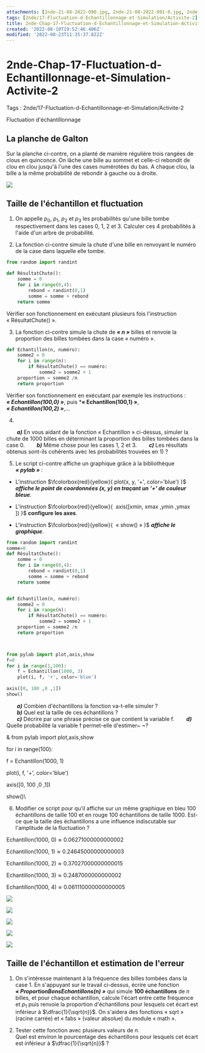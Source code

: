 ```yaml
---
attachments: [2nde-21-08-2022-090.jpg, 2nde-21-08-2022-091-0.jpg, 2nde-21-08-2022-091-1.jpg, 2nde-21-08-2022-091-2.jpg, 2nde-21-08-2022-091-3.jpg, 2nde-21-08-2022-091-4.jpg]
tags: [2nde/17-Fluctuation-d-Echantillonnage-et-Simulation/Activite-2]
title: 2nde-Chap-17-Fluctuation-d-Echantillonnage-et-Simulation-Activite-2
created: '2022-08-10T19:52:46.406Z'
modified: '2022-08-23T11:35:37.822Z'
---
```


# 2nde-Chap-17-Fluctuation-d-Echantillonnage-et-Simulation-Activite-2

Tags : 2nde/17-Fluctuation-d-Echantillonnage-et-Simulation/Activite-2

Fluctuation d'échantillonnage 


## La planche de Galton


Sur la planche ci-contre, on a planté de manière régulière trois rangées de clous en quinconce.
On lâche une bille au sommet et celle-ci rebondit de clou en clou jusqu'à l'une des cases numérotées du bas. A chaque clou, la bille a la même probabilité de rebondir à gauche ou à droite.

![](@attachment/2nde-21-08-2022-090.jpg)

## Taille de l'échantillon et fluctuation 


1.  On appelle $p_0$, $p_1$, $p_2$ et $p_3$ les probabilités qu'une bille  tombe respectivement dans les cases $0$, $1$, $2$ et $3$.
Calculer ces $4$ probabilités à l'aide d'un arbre de probabilité.


2.  La fonction ci-contre simule la chute d'une bille en renvoyant le     numéro de la case dans laquelle elle tombe.

```Python
from random import randint

def RésultatChute():
    somme = 0
    for i in range(0,4):
        rebond = randint(0,1)
        somme = somme + rebond
    return somme
```
Vérifier son fonctionnement en  exécutant plusieurs fois l'instruction « RésultatChute() ».



3.  La fonction ci-contre simule la chute de ***« n »*** billes et renvoie     la proportion des billes tombées dans la case « numéro ».


```Python
def Echantillon(n, numéro):
    somme2 = 0
    for i in range(n):
        if RésultatChute() == numéro:
            somme2 = somme2 + 1
    proportion = somme2 /n
    return proportion
```

Vérifier son fonctionnement en    exécutant par exemple les instructions : 
***« Echantillon(100,0) »***,     puis ***« Echantillon(100,1) »**, ***« Echantillon(100,2) »***,\...



4.  
$~~~~~~$ ***a)*** En vous aidant de la fonction « Echantillon » ci-dessus, simuler la chute de 1000 billes en déterminant la proportion des billes  tombées dans la case $0$.
$~~~~~~$ ***b)*** Même chose pour les cases $1$, $2$ et $3$.
$~~~~~~$ ***c)*** Les résultats obtenus sont-ils cohérents avec les probabilités trouvées en $1$) ?



5.  Le script ci-contre affiche un graphique grâce à la bibliothèque     ***« pylab »*** :

* L'instruction $\fcolorbox{red}{yellow}{ plot(x, y, '+', color='blue') }$  ***affiche le point  de coordonnées (*x*, *y*) en traçant un '+' de couleur bleue***.

* L'instruction $\fcolorbox{red}{yellow}{  axis([xmin, xmax ,ymin ,ymax ]) }$   **configure les axes**.


* L'instruction $\fcolorbox{red}{yellow}{  « show() » }$    ***affiche le graphique***.

```Python
from random import randint
somme=0
def RésultatChute():
    somme = 0
    for i in range(0,4):
        rebond = randint(0,1)
        somme = somme + rebond
    return somme


def Echantillon(n, numéro):
    somme2 = 0
    for i in range(n):
        if RésultatChute() == numéro:
            somme2 = somme2 + 1
    proportion = somme2 /n
    return proportion



from pylab import plot,axis,show
f=0
for i in range(1,100):
    f = Echantillon(1000, 3)
    plot(i, f, '+', color='blue')
   
axis([0, 100 ,0 ,1])
show()
```





$~~~~~~$ ***a)*** Combien d'échantillons la fonction va-t-elle simuler ?\
$~~~~~~$ ***b)*** Quel est la taille de ces échantillons ?\
$~~~~~~$ ***c)*** Décrire par une phrase précise ce que contient la variable f.
$~~~~~~$ ***d)*** Quelle probabilité la variable f permet-elle d'estimer~ ~?

& from pylab import plot,axis,show

for i in range(100):

f = Echantillon(1000, 1)

plot(i, f, '+', color='blue')

axis(\[0, 100 ,0 ,1\])

show()\

6.  Modifier ce script pour qu'il affiche sur un même graphique en bleu     100 échantillons de taille 100 et en rouge 100 échantillons de    taille 1000. Est-ce que la taille des échantillons a une influence    indiscutable sur l'amplitude de la fluctuation ?

$\text{Echantillon(1000, 0)} \approx 0.06271000000000002$

$\text{Echantillon(1000, 1)} \approx 0.24645000000000003$

$\text{Echantillon(1000, 2)} \approx 0.37027000000000015$

$\text{Echantillon(1000, 3)} \approx 0.2487000000000002$

$\text{Echantillon(1000, 4)} \approx 0.061110000000000005$

![](@attachment/2nde-21-08-2022-091-0.jpg)

![](@attachment/2nde-21-08-2022-091-1.jpg)

![](@attachment/2nde-21-08-2022-091-2.jpg)

![](@attachment/2nde-21-08-2022-091-3.jpg)

![](@attachment/2nde-21-08-2022-091-4.jpg)


## Taille de l'échantillon et estimation de l'erreur 


1.  On s'intéresse maintenant à la fréquence des billes tombées dans la     case 1. En s'appuyant sur le travail ci-dessus, écrire une fonction     ***« ProportionBonsEchantillons(n) »*** qui simule **100 échantillons** de     $n$ billes, et pour chaque échantillon, calcule l'écart entre cette     fréquence et $p_1$ puis renvoie la proportion d'échantillons pour
lesquels cet écart est inférieur à $\dfrac{1}{\sqrt{n}}$. On s'aidera     des fonctions « sqrt » (racine carrée) et « fabs » (valeur absolue)     du module « math ».

2.  Tester cette fonction avec plusieurs valeurs de $n$.\
Quel est environ le pourcentage des échantillons pour lesquels cet     écart est inférieur à $\dfrac{1}{\sqrt{n}}$ ?


